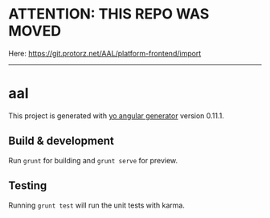 # ATTENTION: THIS REPO WAS MOVED

Here: https://git.protorz.net/AAL/platform-frontend/import

----

# aal

This project is generated with [yo angular generator](https://github.com/yeoman/generator-angular)
version 0.11.1.

## Build & development

Run `grunt` for building and `grunt serve` for preview.

## Testing

Running `grunt test` will run the unit tests with karma.
